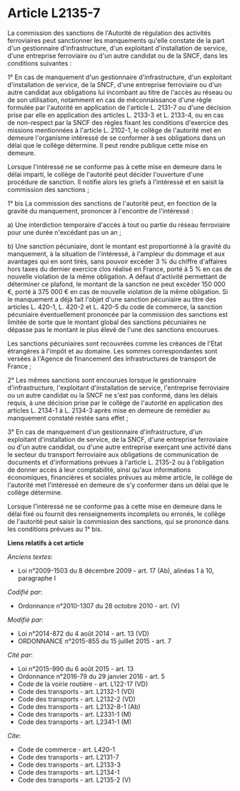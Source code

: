 # Article L2135-7

La commission des sanctions de l'Autorité de régulation des activités ferroviaires peut sanctionner les manquements qu'elle
constate de la part d'un gestionnaire d'infrastructure, d'un exploitant d'installation de service, d'une entreprise
ferroviaire ou d'un autre candidat ou de la SNCF, dans les conditions suivantes : 

1° En cas de manquement d'un gestionnaire d'infrastructure, d'un exploitant d'installation de service, de la SNCF, d'une
entreprise ferroviaire ou d'un autre candidat aux obligations lui incombant au titre de l'accès au réseau ou de son
utilisation, notamment en cas de méconnaissance d'une règle formulée par l'autorité en application de l'article L. 2131-7 ou
d'une décision prise par elle en application des articles L. 2133-3 et L. 2133-4, ou en cas de non-respect par la SNCF des
règles fixant les conditions d'exercice des missions mentionnées à l'article L. 2102-1, le collège de l'autorité met en
demeure l'organisme intéressé de se conformer à ses obligations dans un délai que le collège détermine. Il peut rendre
publique cette mise en demeure. 

Lorsque l'intéressé ne se conforme pas à cette mise en demeure dans le délai imparti, le collège de l'autorité peut décider
l'ouverture d'une procédure de sanction. Il notifie alors les griefs à l'intéressé et en saisit la commission des
sanctions ; 

1° bis La commission des sanctions de l'autorité peut, en fonction de la gravité du manquement, prononcer à l'encontre de
l'intéressé : 

a) Une interdiction temporaire d'accès à tout ou partie du réseau ferroviaire pour une durée n'excédant pas un an ; 

b) Une sanction pécuniaire, dont le montant est proportionné à la gravité du manquement, à la situation de l'intéressé, à
l'ampleur du dommage et aux avantages qui en sont tirés, sans pouvoir excéder 3 % du chiffre d'affaires hors taxes du dernier
exercice clos réalisé en France, porté à 5 % en cas de nouvelle violation de la même obligation. A défaut d'activité
permettant de déterminer ce plafond, le montant de la sanction ne peut excéder 150 000 €, porté à 375 000 € en cas de
nouvelle violation de la même obligation. Si le manquement a déjà fait l'objet d'une sanction pécuniaire au titre des
articles L. 420-1, L. 420-2 et L. 420-5 du code de commerce, la sanction pécuniaire éventuellement prononcée par la
commission des sanctions est limitée de sorte que le montant global des sanctions pécuniaires ne dépasse pas le montant le
plus élevé de l'une des sanctions encourues. 

Les sanctions pécuniaires sont recouvrées comme les créances de l'Etat étrangères à l'impôt et au domaine. Les sommes
correspondantes sont versées à l'Agence de financement des infrastructures de transport de France ; 

2° Les mêmes sanctions sont encourues lorsque le gestionnaire d'infrastructure, l'exploitant d'installation de service,
l'entreprise ferroviaire ou un autre candidat ou la SNCF ne s'est pas conformé, dans les délais requis, à une décision prise
par le collège de l'autorité en application des articles L. 2134-1 à L. 2134-3 après mise en demeure de remédier au
manquement constaté restée sans effet ; 

3° En cas de manquement d'un gestionnaire d'infrastructure, d'un exploitant d'installation de service, de la SNCF, d'une
entreprise ferroviaire ou d'un autre candidat, ou d'une autre entreprise exerçant une activité dans le secteur du transport
ferroviaire aux obligations de communication de documents et d'informations prévues à l'article L. 2135-2 ou à l'obligation
de donner accès à leur comptabilité, ainsi qu'aux informations économiques, financières et sociales prévues au même article,
le collège de l'autorité met l'intéressé en demeure de s'y conformer dans un délai que le collège détermine. 

Lorsque l'intéressé ne se conforme pas à cette mise en demeure dans le délai fixé ou fournit des renseignements incomplets ou
erronés, le collège de l'autorité peut saisir la commission des sanctions, qui se prononce dans les conditions prévues au 1°
bis.

**Liens relatifs à cet article**

_Anciens textes_:

  - Loi n°2009-1503 du 8 décembre 2009 - art. 17 (Ab), alinéas 1 à 10, paragraphe I

_Codifié par_:

  - Ordonnance n°2010-1307 du 28 octobre 2010 - art. (V)

_Modifié par_:

  - Loi n°2014-872 du 4 août 2014 - art. 13 (VD)
  - ORDONNANCE n°2015-855 du 15 juillet 2015 - art. 7

_Cité par_:

  - Loi n°2015-990 du 6 août 2015 - art. 13
  - Ordonnance n°2016-79 du 29 janvier 2016 - art. 5
  - Code de la voirie routière - art. L122-17 (VD)
  - Code des transports - art. L2132-1 (VD)
  - Code des transports - art. L2132-2 (VD)
  - Code des transports - art. L2132-8-1 (Ab)
  - Code des transports - art. L2331-1 (M)
  - Code des transports - art. L2341-1 (M)

_Cite_:

  - Code de commerce - art. L420-1
  - Code des transports - art. L2131-7
  - Code des transports - art. L2133-3
  - Code des transports - art. L2134-1
  - Code des transports - art. L2135-2 (V)
